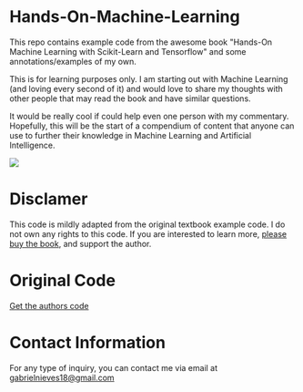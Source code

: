 # Hands-On-Machine-Learning
This repo contains example code from the awesome book "Hands-On Machine Learning with Scikit-Learn and Tensorflow" and some annotations/examples of my own.

This is for learning purposes only. I am starting out with Machine Learning (and loving every second of it) and would love to share my thoughts with other people that may read the book and have similar questions. 

It would be really cool if could help even one person with my commentary. Hopefully, this will be the start of a compendium of content that anyone can use to further their knowledge in Machine Learning and Artificial Intelligence.

<a href="http://shop.oreilly.com/product/0636920052289.do" target="_blank"><img src="https://covers.oreillystatic.com/images/0636920052289/cat.gif"/></a>

# Disclamer
This code is mildly adapted from the original textbook example code. I do not own any rights to this code. If you are interested to learn more, <a href="http://shop.oreilly.com/product/0636920052289.do" target="_blank">please buy the book</a>, and support the author. 

# Original Code
<a href="https://github.com/ageron/handson-ml" target="_blank">Get the authors code</a>

# Contact Information
For any type of inquiry, you can contact me via email at gabrielnieves18@gmail.com

